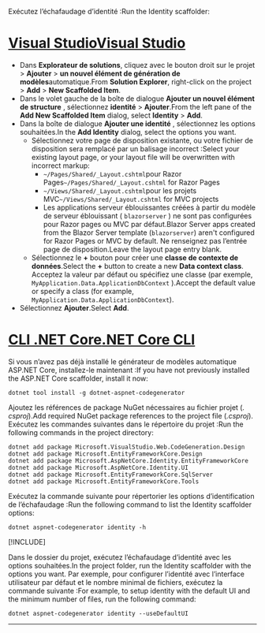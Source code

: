 <span data-ttu-id="7744d-101">Exécutez l’échafaudage d’identité :</span><span class="sxs-lookup"><span data-stu-id="7744d-101">Run the Identity scaffolder:</span></span>

# <a name="visual-studio"></a>[<span data-ttu-id="7744d-102">Visual Studio</span><span class="sxs-lookup"><span data-stu-id="7744d-102">Visual Studio</span></span>](#tab/visual-studio)

* <span data-ttu-id="7744d-103">Dans **Explorateur de solutions**, cliquez avec le bouton droit sur le projet > **Ajouter**  >  **un nouvel élément de génération de modèles**automatique.</span><span class="sxs-lookup"><span data-stu-id="7744d-103">From **Solution Explorer**, right-click on the project > **Add** > **New Scaffolded Item**.</span></span>
* <span data-ttu-id="7744d-104">Dans le volet gauche de la boîte de dialogue **Ajouter un nouvel élément de structure** , sélectionnez **identité**  >  **Ajouter**.</span><span class="sxs-lookup"><span data-stu-id="7744d-104">From the left pane of the **Add New Scaffolded Item** dialog, select **Identity** > **Add**.</span></span>
* <span data-ttu-id="7744d-105">Dans la boîte de dialogue **Ajouter une identité** , sélectionnez les options souhaitées.</span><span class="sxs-lookup"><span data-stu-id="7744d-105">In the **Add Identity** dialog, select the options you want.</span></span>
  * <span data-ttu-id="7744d-106">Sélectionnez votre page de disposition existante, ou votre fichier de disposition sera remplacé par un balisage incorrect :</span><span class="sxs-lookup"><span data-stu-id="7744d-106">Select your existing layout page, or your layout file will be overwritten with incorrect markup:</span></span>
    * <span data-ttu-id="7744d-107">`~/Pages/Shared/_Layout.cshtml`pour Razor Pages</span><span class="sxs-lookup"><span data-stu-id="7744d-107">`~/Pages/Shared/_Layout.cshtml` for Razor Pages</span></span>
    * <span data-ttu-id="7744d-108">`~/Views/Shared/_Layout.cshtml`pour les projets MVC</span><span class="sxs-lookup"><span data-stu-id="7744d-108">`~/Views/Shared/_Layout.cshtml` for MVC projects</span></span>
    * <span data-ttu-id="7744d-109">Les applications serveur éblouissantes créées à partir du modèle de serveur éblouissant ( `blazorserver` ) ne sont pas configurées pour Razor pages ou MVC par défaut.</span><span class="sxs-lookup"><span data-stu-id="7744d-109">Blazor Server apps created from the Blazor Server template (`blazorserver`) aren't configured for Razor Pages or MVC by default.</span></span> <span data-ttu-id="7744d-110">Ne renseignez pas l’entrée page de disposition.</span><span class="sxs-lookup"><span data-stu-id="7744d-110">Leave the layout page entry blank.</span></span>
  * <span data-ttu-id="7744d-111">Sélectionnez le **+** bouton pour créer une **classe de contexte de données**.</span><span class="sxs-lookup"><span data-stu-id="7744d-111">Select the **+** button to create a new **Data context class**.</span></span> <span data-ttu-id="7744d-112">Acceptez la valeur par défaut ou spécifiez une classe (par exemple, `MyApplication.Data.ApplicationDbContext` ).</span><span class="sxs-lookup"><span data-stu-id="7744d-112">Accept the default value or specify a class (for example, `MyApplication.Data.ApplicationDbContext`).</span></span>
* <span data-ttu-id="7744d-113">Sélectionnez **Ajouter**.</span><span class="sxs-lookup"><span data-stu-id="7744d-113">Select **Add**.</span></span>

# <a name="net-core-cli"></a>[<span data-ttu-id="7744d-114">CLI .NET Core</span><span class="sxs-lookup"><span data-stu-id="7744d-114">.NET Core CLI</span></span>](#tab/netcore-cli)

<span data-ttu-id="7744d-115">Si vous n’avez pas déjà installé le générateur de modèles automatique ASP.NET Core, installez-le maintenant :</span><span class="sxs-lookup"><span data-stu-id="7744d-115">If you have not previously installed the ASP.NET Core scaffolder, install it now:</span></span>

```dotnetcli
dotnet tool install -g dotnet-aspnet-codegenerator
```

<span data-ttu-id="7744d-116">Ajoutez les références de package NuGet nécessaires au fichier projet (*. csproj*).</span><span class="sxs-lookup"><span data-stu-id="7744d-116">Add required NuGet package references to the project file (*.csproj*).</span></span> <span data-ttu-id="7744d-117">Exécutez les commandes suivantes dans le répertoire du projet :</span><span class="sxs-lookup"><span data-stu-id="7744d-117">Run the following commands in the project directory:</span></span>

```dotnetcli
dotnet add package Microsoft.VisualStudio.Web.CodeGeneration.Design
dotnet add package Microsoft.EntityFrameworkCore.Design
dotnet add package Microsoft.AspNetCore.Identity.EntityFrameworkCore
dotnet add package Microsoft.AspNetCore.Identity.UI
dotnet add package Microsoft.EntityFrameworkCore.SqlServer
dotnet add package Microsoft.EntityFrameworkCore.Tools
```

<span data-ttu-id="7744d-118">Exécutez la commande suivante pour répertorier les options d’identification de l’échafaudage :</span><span class="sxs-lookup"><span data-stu-id="7744d-118">Run the following command to list the Identity scaffolder options:</span></span>

```dotnetcli
dotnet aspnet-codegenerator identity -h
```

[!INCLUDE[](~/includes/scaffoldTFM.md)]

<span data-ttu-id="7744d-119">Dans le dossier du projet, exécutez l’échafaudage d’identité avec les options souhaitées.</span><span class="sxs-lookup"><span data-stu-id="7744d-119">In the project folder, run the Identity scaffolder with the options you want.</span></span> <span data-ttu-id="7744d-120">Par exemple, pour configurer l’identité avec l’interface utilisateur par défaut et le nombre minimal de fichiers, exécutez la commande suivante :</span><span class="sxs-lookup"><span data-stu-id="7744d-120">For example, to setup identity with the default UI and the minimum number of files, run the following command:</span></span>

```dotnetcli
dotnet aspnet-codegenerator identity --useDefaultUI
```

---
